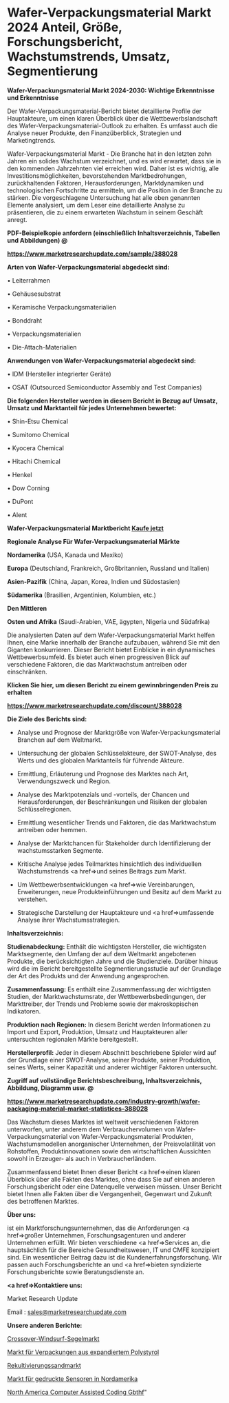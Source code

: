 # Wafer-Verpackungsmaterial Markt 2024 Anteil, Größe, Forschungsbericht, Wachstumstrends, Umsatz, Segmentierung

<strong>Wafer-Verpackungsmaterial Markt 2024-2030: Wichtige Erkenntnisse und Erkenntnisse</strong>

Der Wafer-Verpackungsmaterial-Bericht bietet detaillierte Profile der Hauptakteure, um einen klaren Überblick über die Wettbewerbslandschaft des Wafer-Verpackungsmaterial-Outlook zu erhalten. Es umfasst auch die Analyse neuer Produkte, den Finanzüberblick, Strategien und Marketingtrends.

Wafer-Verpackungsmaterial Markt - Die Branche hat in den letzten zehn Jahren ein solides Wachstum verzeichnet, und es wird erwartet, dass sie in den kommenden Jahrzehnten viel erreichen wird. Daher ist es wichtig, alle Investitionsmöglichkeiten, bevorstehenden Marktbedrohungen, zurückhaltenden Faktoren, Herausforderungen, Marktdynamiken und technologischen Fortschritte zu ermitteln, um die Position in der Branche zu stärken. Die vorgeschlagene Untersuchung hat alle oben genannten Elemente analysiert, um dem Leser eine detaillierte Analyse zu präsentieren, die zu einem erwarteten Wachstum in seinem Geschäft anregt.



<strong><b>PDF-Beispielkopie anfordern (einschließlich Inhaltsverzeichnis, Tabellen und Abbildungen) @ </b></strong>

<strong><a href=https://www.marketresearchupdate.com/sample/388028>

<strong>https://www.marketresearchupdate.com/sample/388028</u></a></strong></strong>



<strong>Arten von Wafer-Verpackungsmaterial abgedeckt sind:</strong>

• Leiterrahmen

• Gehäusesubstrat

• Keramische Verpackungsmaterialien

• Bonddraht

• Verpackungsmaterialien

• Die-Attach-Materialien



<strong>Anwendungen von Wafer-Verpackungsmaterial abgedeckt sind:</strong>

• IDM (Hersteller integrierter Geräte)

• OSAT (Outsourced Semiconductor Assembly and Test Companies)



<strong>Die folgenden Hersteller werden in diesem Bericht in Bezug auf Umsatz, Umsatz und Marktanteil für jedes Unternehmen bewertet:</strong>

• Shin-Etsu Chemical

• Sumitomo Chemical

• Kyocera Chemical

• Hitachi Chemical

• Henkel

• Dow Corning

• DuPont

• Alent



<strong>Wafer-Verpackungsmaterial Marktbericht <a href=https://www.marketresearchupdate.com/buynow/388028>Kaufe jetzt</a></strong>



<strong>Regionale Analyse Für Wafer-Verpackungsmaterial Märkte</strong>



<strong>Nordamerika</strong> (USA, Kanada und Mexiko)



<strong>Europa</strong> (Deutschland, Frankreich, Großbritannien, Russland und Italien)



<strong>Asien-Pazifik</strong> (China, Japan, Korea, Indien und Südostasien)



<strong>Südamerika</strong> (Brasilien, Argentinien, Kolumbien, etc.)



<strong>Den Mittleren</strong> 

<strong>Osten und Afrika</strong> (Saudi-Arabien, VAE, ägypten, Nigeria und Südafrika)

Die analysierten Daten auf dem Wafer-Verpackungsmaterial Markt helfen Ihnen, eine Marke innerhalb der Branche aufzubauen, während Sie mit den Giganten konkurrieren. Dieser Bericht bietet Einblicke in ein dynamisches Wettbewerbsumfeld. Es bietet auch einen progressiven Blick auf verschiedene Faktoren, die das Marktwachstum antreiben oder einschränken.



<strong>Klicken Sie hier, um diesen Bericht zu einem gewinnbringenden Preis zu erhalten
</strong>

<strong><a href=https://www.marketresearchupdate.com/discount/388028>https://www.marketresearchupdate.com/discount/388028</b></u></strong></a>



<strong>Die Ziele des Berichts sind:</strong>

- Analyse und Prognose der Marktgröße von Wafer-Verpackungsmaterial Branchen auf dem Weltmarkt.

- Untersuchung der globalen Schlüsselakteure, der SWOT-Analyse, des Werts und des globalen Marktanteils für führende Akteure.

- Ermittlung, Erläuterung und Prognose des Marktes nach Art, Verwendungszweck und Region.

- Analyse des Marktpotenzials und -vorteils, der Chancen und Herausforderungen, der Beschränkungen und Risiken der globalen Schlüsselregionen.

- Ermittlung wesentlicher Trends und Faktoren, die das Marktwachstum antreiben oder hemmen.

- Analyse der Marktchancen für Stakeholder durch Identifizierung der wachstumsstarken Segmente.

- Kritische Analyse jedes Teilmarktes hinsichtlich des individuellen Wachstumstrends <a href=>und</a> seines Beitrags zum Markt.

- Um Wettbewerbsentwicklungen <a href=>wie</a> Vereinbarungen, Erweiterungen, neue Produkteinführungen und Besitz auf dem Markt zu verstehen.

- Strategische Darstellung der Hauptakteure und <a href=>umfas</a>sende Analyse ihrer Wachstumsstrategien.



<strong>Inhaltsverzeichnis:</strong>



<strong>Studienabdeckung:</strong> Enthält die wichtigsten Hersteller, die wichtigsten Marktsegmente, den Umfang der auf dem Weltmarkt angebotenen Produkte, die berücksichtigten Jahre und die Studienziele. Darüber hinaus wird die im Bericht bereitgestellte Segmentierungsstudie auf der Grundlage der Art des Produkts und der Anwendung angesprochen.



<strong>Zusammenfassung:</strong> Es enthält eine Zusammenfassung der wichtigsten Studien, der Marktwachstumsrate, der Wettbewerbsbedingungen, der Markttreiber, der Trends und Probleme sowie der makroskopischen Indikatoren.



<strong>Produktion nach Regionen:</strong> In diesem Bericht werden Informationen zu Import und Export, Produktion, Umsatz und Hauptakteuren aller untersuchten regionalen Märkte bereitgestellt.



<strong>Herstellerprofil:</strong> Jeder in diesem Abschnitt beschriebene Spieler wird auf der Grundlage einer SWOT-Analyse, seiner Produkte, seiner Produktion, seines Werts, seiner Kapazität und anderer wichtiger Faktoren untersucht.



<strong><b>Zugriff auf vollständige Berichtsbeschreibung, Inhaltsverzeichnis, Abbildung, Diagramm usw. @ </b></strong>

<strong><a href=https://www.marketresearchupdate.com/industry-growth/wafer-packaging-material-market-statistices-388028>https://www.marketresearchupdate.com/industry-growth/wafer-packaging-material-market-statistices-388028</a></strong>

Das Wachstum dieses Marktes ist weltweit verschiedenen Faktoren unterworfen, unter anderem dem Verbrauchervolumen von Wafer-Verpackungsmaterial von Wafer-Verpackungsmaterial Produkten, Wachstumsmodellen anorganischer Unternehmen, der Preisvolatilität von Rohstoffen, Produktinnovationen sowie den wirtschaftlichen Aussichten sowohl in Erzeuger- als auch in Verbraucherländern.

Zusammenfassend bietet Ihnen dieser Bericht <a href=>einen</a> klaren Überblick über alle Fakten des Marktes, ohne dass Sie auf einen anderen Forschungsbericht oder eine Datenquelle verweisen müssen. Unser Bericht bietet Ihnen alle Fakten über die Vergangenheit, Gegenwart und Zukunft des betroffenen Marktes.



<strong>Über uns:</strong>

 ist ein Marktforschungsunternehmen, das die Anforderungen <a href=>großer</a> Unternehmen, Forschungsagenturen und anderer Unternehmen erfüllt. Wir bieten verschiedene <a href=>Services</a> an, die hauptsächlich für die Bereiche Gesundheitswesen, IT und CMFE konzipiert sind. Ein wesentlicher Beitrag dazu ist die Kundenerfahrungsforschung. Wir passen auch Forschungsberichte an und <a href=>bieten</a> syndizierte Forschungsberichte sowie Beratungsdienste an.



<strong><a href=>Kontaktiere uns:</a></strong>

Market Research Update

Email : sales@marketresearchupdate.com



<strong>Unsere anderen Berichte:</strong>

<a href=https://www.linkedin.com/pulse/crossover-windsurf-sails-market-2023>Crossover-Windsurf-Segelmarkt</a>

<a href=https://www.linkedin.com/pulse/expanded-polystyrene-packaging-market>Markt für Verpackungen aus expandiertem Polystyrol</a>

<a href=https://www.linkedin.com/pulse/reclamation-sand-market-2023-analysis-growth-drivers-vendors>Rekultivierungssandmarkt</a>

<a href=https://www.linkedin.com/pulse/north-america-printed-sensor-market-challenges>Markt für gedruckte Sensoren in Nordamerika</a>

<a href=https://www.linkedin.com/pulse/north-america-computer-assisted-coding-gbthf/>North America Computer Assisted Coding Gbthf</a>"
